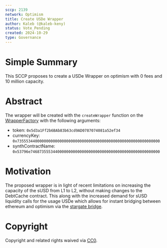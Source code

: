 ```yaml
---
sccp: 2139
network: Optimism
title: Create USDe Wrapper
author: Kaleb (@kaleb-keny)
status: Vote_Pending
created: 2024-10-29
type: Governance
---
```


# Simple Summary

This SCCP proposes to create a USDe Wrapper on optimism with 0 fees and 10 million capacity.

# Abstract

The wrapper will be created with the `createWrapper` function on the [WrapperFactory](https://optimistic.etherscan.io/address/0x27be2EFAd45DeBd732C1EBf5C9F7b49D498D4a93#code)  with the following arguments:
- token: `0x5d3a1Ff2b6BAb83b63cd9AD0787074081a52ef34`
- currencyKey: `0x7355534400000000000000000000000000000000000000000000000000000000`
- synthContractName: `0x53796e7468735553440000000000000000000000000000000000000000000000`

# Motivation

The proposed wrapper is in light of recent limitations on increasing the capacity of the sUSD from L1 to L2, without making changes to the DebtCache contract. This along with the increased demand for sUSD liquidity calls for the usage USDe which allows for instant bridging between ethereum and optimism via the [stargate bridge](https://stargate.finance/).


# Copyright

Copyright and related rights waived via [CC0](https://creativecommons.org/publicdomain/zero/1.0/).